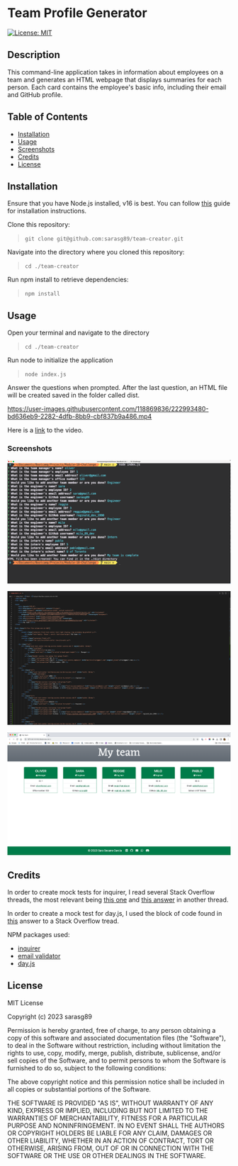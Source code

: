 # Team Profile Generator

[![License: MIT](https://img.shields.io/badge/License-MIT-yellow.svg)](https://opensource.org/licenses/MIT)

## Description

This command-line application takes in information about employees on a team and generates an HTML webpage that displays summaries for each person. Each card contains the employee's basic info, including their email and GitHub profile.

## Table of Contents

- [Installation](#installation)
- [Usage](#usage)
- [Screenshots](#screenshots)
- [Credits](#credits)
- [License](#license)

## Installation

Ensure that you have Node.js installed, v16 is best. You can follow [this](https://coding-boot-camp.github.io/full-stack/nodejs/how-to-install-nodejs) guide for installation instructions.

Clone this repository:

>`git clone git@github.com:sarasg89/team-creator.git`

Navigate into the directory where you cloned this repository:

>`cd ./team-creator`

Run npm install to retrieve dependencies:

>`npm install`

## Usage

Open your terminal and navigate to the directory
>`cd ./team-creator`  

Run node to initialize the application
> `node index.js`

Answer the questions when prompted. After the last question, an HTML file will be created saved in the folder called dist.

https://user-images.githubusercontent.com/118869836/222993480-bd636eb9-2282-4dfb-8bb9-cbf837b9a486.mp4

Here is a [link](https://drive.google.com/file/d/11YGgV0NvMpHKpT2rhk4ZxwQKSVB6Gqnn/view?usp=sharing) to the video.

### Screenshots

![terminal](./images/new%20terminal.png)

![generated HTML](./images/new%20generated%20HTML.png)

![final page](./images/new%20generated%20page.png)

## Credits

In order to create mock tests for inquirer, I read several Stack Overflow threads, the most relevant being [this one](https://stackoverflow.com/questions/49862039/how-to-write-unit-tests-for-inquirer-js) and [this answer](https://stackoverflow.com/a/73940846) in another thread.

In order to create a mock test for day.js, I used the block of code found in [this](https://stackoverflow.com/a/63377110) answer to a Stack Overflow tread.

NPM packages used:

- [inquirer](https://www.npmjs.com/package/inquirer)
- [email validator](https://www.npmjs.com/package/email-validator)
- [day.js](https://day.js.org/)

## License

MIT License

Copyright (c) 2023 sarasg89

Permission is hereby granted, free of charge, to any person obtaining a copy of this software and associated documentation files (the "Software"), to deal in the Software without restriction, including without limitation the rights to use, copy, modify, merge, publish, distribute, sublicense, and/or sell copies of the Software, and to permit persons to whom the Software is furnished to do so, subject to the following conditions:

The above copyright notice and this permission notice shall be included in all copies or substantial portions of the Software.

THE SOFTWARE IS PROVIDED "AS IS", WITHOUT WARRANTY OF ANY KIND, EXPRESS OR IMPLIED, INCLUDING BUT NOT LIMITED TO THE WARRANTIES OF MERCHANTABILITY, FITNESS FOR A PARTICULAR PURPOSE AND NONINFRINGEMENT. IN NO EVENT SHALL THE AUTHORS OR COPYRIGHT HOLDERS BE LIABLE FOR ANY CLAIM, DAMAGES OR OTHER LIABILITY, WHETHER IN AN ACTION OF CONTRACT, TORT OR OTHERWISE, ARISING FROM, OUT OF OR IN CONNECTION WITH THE SOFTWARE OR THE USE OR OTHER DEALINGS IN THE SOFTWARE.
